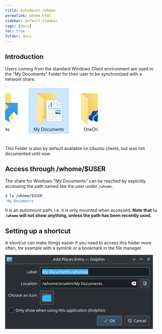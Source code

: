 ```yaml
---
title: Automount /whome
permalink: whome.html
sidebar: default_sidebar
tags: [docs]
toc: true
folder: docs
---
```


## Introduction

Users coming from the standard Windows Client environment are used to the
"My Documents" Folder for their user to be synchronized with a network share.

![My Documents on Windows](images/whome/win.png)

This Folder is also by default available on Ubuntu clients, but was not
documented until now.

## Access through /whome/$USER

The share for Windows "My Documents" can be reached by explicitly accessing the
path named like the user under `/whome`.

```bash
$ ls /whome/$USER
'My Documents'
```

It is an _automount_ path, i.e. it is only mounted when accessed.
__Note that `ls /whome` will not show anything, unless the path has been
recently used.__

## Setting up a shortcut

A shortcut can make things easier if you need to access this folder more often,
for example with a symlink or a bookmark in the file manager.

![Shortcut to /whome in Dolphin](images/whome/dolphin_link.png)
